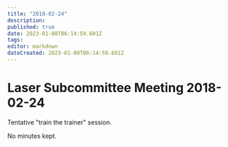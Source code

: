 ```yaml
---
title: "2018-02-24"
description: 
published: true
date: 2023-01-08T06:14:59.601Z
tags: 
editor: markdown
dateCreated: 2023-01-08T06:14:59.601Z
---
```


# Laser Subcommittee Meeting 2018-02-24

Tentative "train the trainer" session.

No minutes kept.